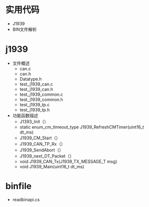 # 实用代码
* J1939
* BIN文件解析
# j1939
* 文件概述
  * can.c
  * can.h
  * Datatype.h
  * test_j1939_can.c
  * test_j1939_can.h
  * test_j1939_common.c
  * test_j1939_common.h
  * test_j1939_tp.c
  * test_j1939_tp.h
* 功能函数描述
  * J1393_Init（）
  * static enum_cm_timeout_type J1939_RefreshCMTimer(uint16_t dt_ms)
  * J1939_CM_Start（）
  * J1939_CAN_TP_Rx（）
  * J1939_SendAbort（）
  * J1939_next_DT_Packet（）
  * void J1939_CAN_Tx(J1939_TX_MESSAGE_T msg)
  * void J1939_Main(uint16_t dt_ms)
  
  
# binfile
* readbinapi.cs
